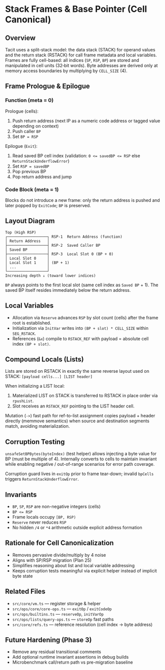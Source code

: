 # Stack Frames & Base Pointer (Cell Canonical)

## Overview
Tacit uses a split-stack model: the data stack (STACK) for operand values and the return stack (RSTACK) for call frame metadata and local variables. Frames are fully cell-based: all indices (`SP`, `RSP`, `BP`) are stored and manipulated in cell units (32‑bit words). Byte addresses are derived only at memory access boundaries by multiplying by `CELL_SIZE` (4).

## Frame Prologue & Epilogue
### Function (meta = 0)
Prologue (cells):
1. Push return address (next IP as a numeric code address or tagged value depending on context)
2. Push caller `BP`
3. Set `BP = RSP`

Epilogue (`Exit`):
1. Read saved BP cell index (validation: `0 <= savedBP <= RSP` else `ReturnStackUnderflowError`)
2. Set `RSP = savedBP`
3. Pop previous BP
4. Pop return address and jump

### Code Block (meta = 1)
Blocks do not introduce a new frame: only the return address is pushed and later popped by `ExitCode`; `BP` is preserved.

## Layout Diagram
```
Top (High RSP)
┌──────────────────┐ RSP-1  Return Address (function)
│ Return Address   │
├──────────────────┤ RSP-2  Saved Caller BP
│ Saved BP         │
├──────────────────┤ RSP-3  Local Slot 0 (BP + 0)
│ Local Slot 0     │
│ Local Slot 1     │ (BP + 1)
│ ...              │
└──────────────────┘
Increasing depth ↓ (toward lower indices)
```

`BP` always points to the first local slot (same cell index as `Saved BP` + 1). The saved BP itself resides immediately below the return address.

## Local Variables
- Allocation via `Reserve` advances `RSP` by slot count (cells) after the frame root is established.
- Initialization via `InitVar` writes into `(BP + slot) * CELL_SIZE` within `SEG_RSTACK`.
- References (`&x`) compile to `RSTACK_REF` with payload = absolute cell index `(BP + slot)`.

## Compound Locals (Lists)
Lists are stored on RSTACK in exactly the same reverse layout used on STACK:
`[payload cells...] [LIST header]`

When initializing a LIST local:
1. Materialized LIST on STACK is transferred to RSTACK in place order via `rpushList`.
2. Slot receives an `RSTACK_REF` pointing to the LIST header cell.

Mutation (`->`) fast path for ref-to-list assignment copies payload + header directly (memmove semantics) when source and destination segments match, avoiding materialization.

## Corruption Testing
`unsafeSetBPBytes(byteIndex)` (test helper) allows injecting a byte value for BP (must be multiple of 4). Internally converts to cells to maintain invariant while enabling negative / out-of-range scenarios for error path coverage.

Corruption guard lives in `exitOp` prior to frame tear-down; invalid `bpCells` triggers `ReturnStackUnderflowError`.

## Invariants
- `BP`, `SP`, `RSP` are non-negative integers (cells)
- `BP <= RSP`
- Frame locals occupy `[BP, RSP)`
- `Reserve` never reduces `RSP`
- No hidden `/4` or `*4` arithmetic outside explicit address formation

## Rationale for Cell Canonicalization
- Removes pervasive divide/multiply by 4 noise
- Aligns with SP/RSP migration (Plan 25)
- Simplifies reasoning about list and local variable addressing
- Keeps corruption tests meaningful via explicit helper instead of implicit byte state

## Related Files
- `src/core/vm.ts` — register storage & helper
- `src/ops/core/core-ops.ts` — `exitOp` / `exitCodeOp`
- `src/ops/builtins.ts` — `reserveOp`, `initVarOp`
- `src/ops/lists/query-ops.ts` — `storeOp` fast paths
- `src/core/refs.ts` — reference resolution (cell index → byte address)

## Future Hardening (Phase 3)
- Remove any residual transitional comments
- Add optional runtime invariant assertions in debug builds
- Microbenchmark call/return path vs pre-migration baseline
